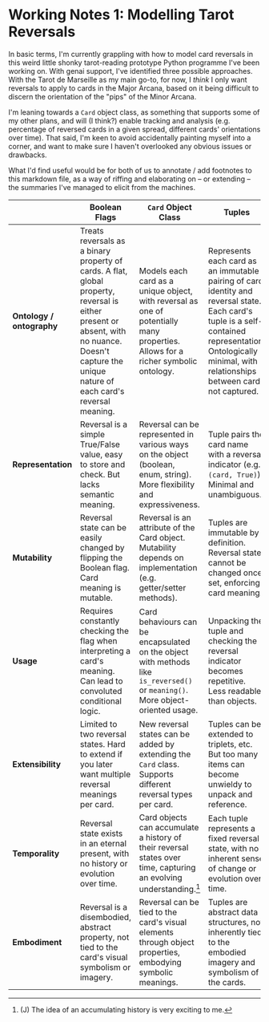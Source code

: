 # Working Notes 1: Modelling Tarot Reversals

In basic terms, I'm currently grappling with how to model card reversals in this weird little shonky tarot-reading prototype Python programme I've been working on. With genai support, I've identified three possible approaches. With the Tarot de Marseille as my main go-to, for now, I _think_ I only want reversals to apply to cards in the Major Arcana, based on it being difficult to discern the orientation of the "pips" of the Minor Arcana.

I'm leaning towards a `Card` object class, as something that supports some of my other plans, and will (I think?) enable tracking and analysis (e.g. percentage of reversed cards in a given spread, different cards' orientations over time). That said, I'm keen to avoid accidentally painting myself into a corner, and want to make sure I haven't overlooked any obvious issues or drawbacks.

What I'd find useful would be for both of us to annotate / add footnotes to this markdown file, as a way of riffing and elaborating on – or extending – the summaries I've managed to elicit from the machines.

|                           | Boolean Flags                                                                                                                                                                                     | `Card` Object Class                                                                                                              | Tuples                                                                                                                                                                                                         |
| ------------------------- | ------------------------------------------------------------------------------------------------------------------------------------------------------------------------------------------------- | -------------------------------------------------------------------------------------------------------------------------------- | -------------------------------------------------------------------------------------------------------------------------------------------------------------------------------------------------------------- |
| **Ontology / ontography** | Treats reversals as a binary property of cards. A flat, global property, reversal is either present or absent, with no nuance. Doesn't capture the unique nature of each card's reversal meaning. | Models each card as a unique object, with reversal as one of potentially many properties. Allows for a richer symbolic ontology. | Represents each card as an immutable pairing of card identity and reversal state. Each card's tuple is a self-contained representation.  Ontologically minimal, with relationships between cards not captured. |
| **Representation**        | Reversal is a simple True/False value, easy to store and check. But lacks semantic meaning.                                                                                                       | Reversal can be represented in various ways on the object (boolean, enum, string). More flexibility and expressiveness.          | Tuple pairs the card name with a reversal indicator (e.g. `(card, True)`). Minimal and unambiguous.                                                                                                            |
| **Mutability**            | Reversal state can be easily changed by flipping the Boolean flag. Card meaning is mutable.                                                                                                       | Reversal is an attribute of the Card object. Mutability depends on implementation (e.g. getter/setter methods).                  | Tuples are immutable by definition. Reversal state cannot be changed once set, enforcing card meaning.                                                                                                         |
| **Usage**                 | Requires constantly checking the flag when interpreting a card's meaning. Can lead to convoluted conditional logic.                                                                               | Card behaviours can be encapsulated on the object with methods like `is_reversed()` or `meaning()`. More object-oriented usage.   | Unpacking the tuple and checking the reversal indicator becomes repetitive. Less readable than objects.                                                                                                        |
| **Extensibility**         | Limited to two reversal states. Hard to extend if you later want multiple reversal meanings per card.                                                                                             | New reversal states can be added by extending the `Card` class. Supports different reversal types per card.                      | Tuples can be extended to triplets, etc. But too many items can become unwieldy to unpack and reference.                                                                                                       |
| **Temporality**           | Reversal state exists in an eternal present, with no history or evolution over time.                                                                                                              | Card objects can accumulate a history of their reversal states over time, capturing an evolving understanding.[^1]                   | Each tuple represents a fixed reversal state, with no inherent sense of change or evolution over time.                                                                                                         |
| **Embodiment**            | Reversal is a disembodied, abstract property, not tied to the card's visual symbolism or imagery.                                                                                                 | Reversal can be tied to the card's visual elements through object properties, embodying symbolic meanings.                       | Tuples are abstract data structures, not inherently tied to the embodied imagery and symbolism of the cards.                                                                                                   |

[^1]: (J) The idea of an accumulating history is very exciting to me.